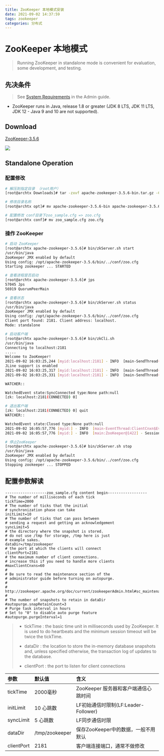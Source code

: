 ```yaml
---
title: ZooKeeper 本地模式安装
date: 2021-09-02 14:37:59
tags: zookeeper
categories: 分布式
---
```

# ZooKeeper 本地模式

> Running ZooKeeper in standalone mode is convenient for evaluation, some development, and testing.

## 先决条件
> See [System Requirements](https://zookeeper.apache.org/doc/current/zookeeperAdmin.html#sc_systemReq) in the Admin guide.

+ ZooKeeper runs in Java, release 1.8 or greater (JDK 8 LTS, JDK 11 LTS, JDK 12 - Java 9 and 10 are not supported).

## Download

[ZooKeeper-3.5.6](http://archive.apache.org/dist/zookeeper/zookeeper-3.5.6/apache-zookeeper-3.5.6-bin.tar.gz)

![](https://cdn.jsdelivr.net/gh/stupid-yu/cdn/img/zookeeper-3.5.6.png)

<!--more-->

## Standalone Operation

### 配置修改

```bash
# 解压到指定目录 （root用户）
[root@archtx Downloads]# tar -zxvf apache-zookeeper-3.5.6-bin.tar.gz -C /opt/

# 修改目录名称
[root@archtx opt]# mv apache-zookeeper-3.5.6-bin apache-zookeeper-3.5.6

# 配置修改 conf目录下zoo_sample.cfg => zoo.cfg
[root@archtx conf]# mv zoo_sample.cfg zoo.cfg
```

### 操作 ZooKeeper

```bash
# 启动 ZooKeeper
[root@archtx apache-zookeeper-3.5.6]# bin/zkServer.sh start
/usr/bin/java
ZooKeeper JMX enabled by default
Using config: /opt/apache-zookeeper-3.5.6/bin/../conf/zoo.cfg
Starting zookeeper ... STARTED

# 查看进程是否启动
[root@archtx apache-zookeeper-3.5.6]# jps
57045 Jps
56919 QuorumPeerMain

# 查看状态
[root@archtx apache-zookeeper-3.5.6]# bin/zkServer.sh status
/usr/bin/java
ZooKeeper JMX enabled by default
Using config: /opt/apache-zookeeper-3.5.6/bin/../conf/zoo.cfg
Client port found: 2181. Client address: localhost.
Mode: standalone

# 启动客户端
[root@archtx apache-zookeeper-3.5.6]# bin/zkCli.sh 
/usr/bin/java
Connecting to localhost:2181
.....
Welcome to ZooKeeper!
2021-09-02 16:03:25,244 [myid:localhost:2181] - INFO  [main-SendThread(localhost:2181):ClientCnxn$SendThread@1112] - Opening socket connection to server localhost/127.0.0.1:2181. Will not attempt to authenticate using SASL (unknown error)
JLine support is enabled
2021-09-02 16:03:25,317 [myid:localhost:2181] - INFO  [main-SendThread(localhost:2181):ClientCnxn$SendThread@959] - Socket connection established, initiating session, client: /127.0.0.1:54148, server: localhost/127.0.0.1:2181
2021-09-02 16:03:25,331 [myid:localhost:2181] - INFO  [main-SendThread(localhost:2181):ClientCnxn$SendThread@1394] - Session establishment complete on server localhost/127.0.0.1:2181, sessionid = 0x1000a8aa8090000, negotiated timeout = 30000

WATCHER::

WatchedEvent state:SyncConnected type:None path:null
[zk: localhost:2181(CONNECTED) 0] 

# 退出客户端
[zk: localhost:2181(CONNECTED) 0] quit
WATCHER::

WatchedEvent state:Closed type:None path:null
2021-09-02 16:05:57,776 [myid:] - INFO  [main-EventThread:ClientCnxn$EventThread@524] - EventThread shut down for session: 0x1000a8aa8090000
2021-09-02 16:05:57,776 [myid:] - INFO  [main:ZooKeeper@1422] - Session: 0x1000a8aa8090000 closed

# 停止ZooKeeper
[root@archtx apache-zookeeper-3.5.6]# bin/zkServer.sh stop
/usr/bin/java
ZooKeeper JMX enabled by default
Using config: /opt/apache-zookeeper-3.5.6/bin/../conf/zoo.cfg
Stopping zookeeper ... STOPPED
```

## 配置参数解读
```
-------------------zoo_sample.cfg content begin------------------
# The number of milliseconds of each tick
tickTime=2000
# The number of ticks that the initial 
# synchronization phase can take
initLimit=10
# The number of ticks that can pass between 
# sending a request and getting an acknowledgement
syncLimit=5
# the directory where the snapshot is stored.
# do not use /tmp for storage, /tmp here is just 
# example sakes.
dataDir=/tmp/zookeeper
# the port at which the clients will connect
clientPort=2181
# the maximum number of client connections.
# increase this if you need to handle more clients
#maxClientCnxns=60
#
# Be sure to read the maintenance section of the 
# administrator guide before turning on autopurge.
#
# http://zookeeper.apache.org/doc/current/zookeeperAdmin.html#sc_maintenance
#
# The number of snapshots to retain in dataDir
#autopurge.snapRetainCount=3
# Purge task interval in hours
# Set to "0" to disable auto purge feature
#autopurge.purgeInterval=1
```
>+ tickTime : the basic time unit in milliseconds used by ZooKeeper. It is used to do heartbeats and the minimum session timeout will be twice the tickTime.
>
>+ dataDir : the location to store the in-memory database snapshots and, unless specified otherwise, the transaction log of updates to the database.
>
>+ clientPort : the port to listen for client connections

| 参数        | 默认值        |含义                                   |
|:------------|:--------------|:--------------------------------------|
|tickTime     | 2000毫秒      |ZooKeeper 服务器和客户端通信心跳时间   |
|initLimit    | 10 心跳数     |LF初始通信时限制(LF:Leader-Follower)   |
|syncLimit    | 5 心跳数      |LF同步通信时限                         |
|dataDir      | /tmp/zookeeper|保存ZooKeeper中的数据，一般不用默认    |
|clientPort   | 2181          | 客户端连接端口，通常不做修改          |





